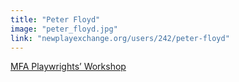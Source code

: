 ```yaml
---
title: "Peter Floyd"
image: "peter_floyd.jpg"
link: "newplayexchange.org/users/242/peter-floyd"
---
```


[MFA Playwrights’ Workshop](/programs/mfa-playwrights-workshop)